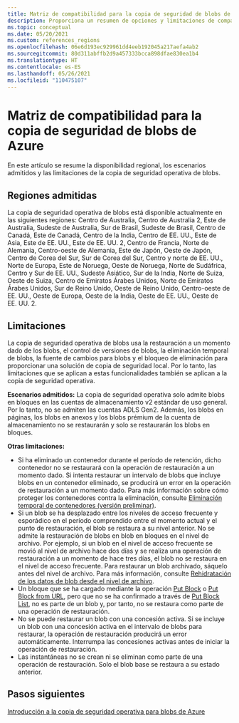```yaml
---
title: Matriz de compatibilidad para la copia de seguridad de blobs de Azure
description: Proporciona un resumen de opciones y limitaciones de compatibilidad a la hora de realizar copias de seguridad en blobs de Azure.
ms.topic: conceptual
ms.date: 05/20/2021
ms.custom: references_regions
ms.openlocfilehash: 06e6d193ec929961dd4eeb192045a217aefa4ab2
ms.sourcegitcommit: 80d311abffb2d9a457333bcca898dfae830ea1b4
ms.translationtype: HT
ms.contentlocale: es-ES
ms.lasthandoff: 05/26/2021
ms.locfileid: "110475107"
---
```

# <a name="support-matrix-for-azure-blobs-backup"></a>Matriz de compatibilidad para la copia de seguridad de blobs de Azure

En este artículo se resume la disponibilidad regional, los escenarios admitidos y las limitaciones de la copia de seguridad operativa de blobs.

## <a name="supported-regions"></a>Regiones admitidas

La copia de seguridad operativa de blobs está disponible actualmente en las siguientes regiones: Centro de Australia, Centro de Australia 2, Este de Australia, Sudeste de Australia, Sur de Brasil, Sudeste de Brasil, Centro de Canadá, Este de Canadá, Centro de la India, Centro de EE. UU., Este de Asia, Este de EE. UU., Este de EE. UU. 2, Centro de Francia, Norte de Alemania, Centro-oeste de Alemania, Este de Japón, Oeste de Japón, Centro de Corea del Sur, Sur de Corea del Sur, Centro y norte de EE. UU., Norte de Europa, Este de Noruega, Oeste de Noruega, Norte de Sudáfrica, Centro y Sur de EE. UU., Sudeste Asiático, Sur de la India, Norte de Suiza, Oeste de Suiza, Centro de Emiratos Árabes Unidos, Norte de Emiratos Árabes Unidos, Sur de Reino Unido, Oeste de Reino Unido, Centro-oeste de EE. UU., Oeste de Europa, Oeste de la India, Oeste de EE. UU., Oeste de EE. UU. 2.

## <a name="limitations"></a>Limitaciones

La copia de seguridad operativa de blobs usa la restauración a un momento dado de los blobs, el control de versiones de blobs, la eliminación temporal de blobs, la fuente de cambios para blobs y el bloqueo de eliminación para proporcionar una solución de copia de seguridad local. Por lo tanto, las limitaciones que se aplican a estas funcionalidades también se aplican a la copia de seguridad operativa.

**Escenarios admitidos:** La copia de seguridad operativa solo admite blobs en bloques en las cuentas de almacenamiento v2 estándar de uso general. Por lo tanto, no se admiten las cuentas ADLS Gen2. Además, los blobs en páginas, los blobs en anexos y los blobs prémium de la cuenta de almacenamiento no se restaurarán y solo se restaurarán los blobs en bloques.

**Otras limitaciones:**

- Si ha eliminado un contenedor durante el período de retención, dicho contenedor no se restaurará con la operación de restauración a un momento dado. Si intenta restaurar un intervalo de blobs que incluye blobs en un contenedor eliminado, se producirá un error en la operación de restauración a un momento dado. Para más información sobre cómo proteger los contenedores contra la eliminación, consulte [Eliminación temporal de contenedores (versión preliminar)](../storage/blobs/soft-delete-container-overview.md).
- Si un blob se ha desplazado entre los niveles de acceso frecuente y esporádico en el período comprendido entre el momento actual y el punto de restauración, el blob se restaura a su nivel anterior. No se admite la restauración de blobs en blob en bloques en el nivel de archivo. Por ejemplo, si un blob en el nivel de acceso frecuente se movió al nivel de archivo hace dos días y se realiza una operación de restauración a un momento de hace tres días, el blob no se restaura en el nivel de acceso frecuente. Para restaurar un blob archivado, sáquelo antes del nivel de archivo. Para más información, consulte [Rehidratación de los datos de blob desde el nivel de archivo](../storage/blobs/storage-blob-rehydration.md).
- Un bloque que se ha cargado mediante la operación [Put Block](/rest/api/storageservices/put-block) o [Put Block from URL](/rest/api/storageservices/put-block-from-url), pero que no se ha confirmado a través de [Put Block List](/rest/api/storageservices/put-block-list), no es parte de un blob y, por tanto, no se restaura como parte de una operación de restauración.
- No se puede restaurar un blob con una concesión activa. Si se incluye un blob con una concesión activa en el intervalo de blobs para restaurar, la operación de restauración producirá un error automáticamente. Interrumpa las concesiones activas antes de iniciar la operación de restauración.
- Las instantáneas no se crean ni se eliminan como parte de una operación de restauración. Solo el blob base se restaura a su estado anterior.

## <a name="next-steps"></a>Pasos siguientes

[Introducción a la copia de seguridad operativa para blobs de Azure](blob-backup-overview.md)
